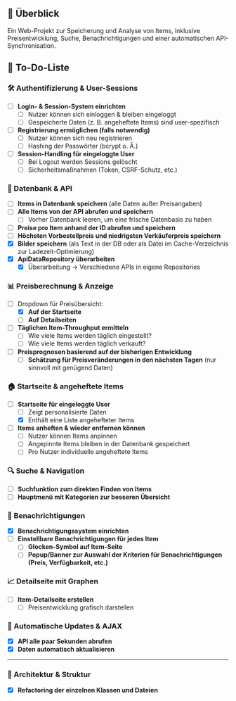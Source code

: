 ## 🚀 Überblick

Ein Web-Projekt zur Speicherung und Analyse von Items, inklusive Preisentwicklung, Suche, Benachrichtigungen und einer automatischen API-Synchronisation.

## 📝 To-Do-Liste  

### **🛠️ Authentifizierung & User-Sessions**  
- [ ] **Login- & Session-System einrichten**  
  - [ ] Nutzer können sich einloggen & bleiben eingeloggt  
  - [ ] Gespeicherte Daten (z. B. angeheftete Items) sind user-spezifisch  
- [ ] **Registrierung ermöglichen (falls notwendig)**  
  - [ ] Nutzer können sich neu registrieren  
  - [ ] Hashing der Passwörter (bcrypt o. Ä.)  
- [ ] **Session-Handling für eingeloggte User**  
  - [ ] Bei Logout werden Sessions gelöscht  
  - [ ] Sicherheitsmaßnahmen (Token, CSRF-Schutz, etc.)  

### **📂 Datenbank & API**  
- [ ] **Items in Datenbank speichern** (alle Daten außer Preisangaben)  
- [ ] **Alle Items von der API abrufen und speichern**  
  - [ ] Vorher Datenbank leeren, um eine frische Datenbasis zu haben  
- [ ] **Preise pro Item anhand der ID abrufen und speichern**  
- [ ] **Höchsten Vorbestellpreis und niedrigsten Verkäuferpreis speichern**  
- [X] **Bilder speichern** (als Text in der DB oder als Datei im Cache-Verzeichnis zur Ladezeit-Optimierung)  
- [X] **ApiDataRepository überarbeiten**  
  - [X] Überarbeitung -> Verschiedene APIs in eigene Repositories  

### **📊 Preisberechnung & Anzeige**  
- [ ] Dropdown für Preisübersicht:  
  - [X] **Auf der Startseite**  
  - [ ] **Auf Detailseiten**  
- [ ] **Täglichen Item-Throughput ermitteln**  
  - [ ] Wie viele Items werden täglich eingestellt?  
  - [ ] Wie viele Items werden täglich verkauft?  
- [ ] **Preisprognosen basierend auf der bisherigen Entwicklung**  
  - [ ] **Schätzung für Preisveränderungen in den nächsten Tagen** (nur sinnvoll mit genügend Daten)  

### **🏠 Startseite & angeheftete Items**  
- [ ] **Startseite für eingeloggte User**  
  - [ ] Zeigt personalisierte Daten  
  - [X] Enthält eine Liste angehefteter Items  
- [ ] **Items anheften & wieder entfernen können**  
  - [ ] Nutzer können Items anpinnen  
  - [ ] Angepinnte Items bleiben in der Datenbank gespeichert  
  - [ ] Pro Nutzer individuelle angeheftete Items  

### **🔍 Suche & Navigation**  
- [ ] **Suchfunktion zum direkten Finden von Items**  
- [ ] **Hauptmenü mit Kategorien zur besseren Übersicht**  

### **🔔 Benachrichtigungen**  
- [X] **Benachrichtigungssystem einrichten**  
- [ ] **Einstellbare Benachrichtigungen für jedes Item**  
  - [ ] **Glocken-Symbol auf Item-Seite**  
  - [ ] **Popup/Banner zur Auswahl der Kriterien für Benachrichtigungen (Preis, Verfügbarkeit, etc.)**  

### **📈 Detailseite mit Graphen**  
- [ ] **Item-Detailseite erstellen**  
  - [ ] Preisentwicklung grafisch darstellen  

### **🔄 Automatische Updates & AJAX**  
- [X] **API alle paar Sekunden abrufen**  
- [X] **Daten automatisch aktualisieren**  

---

### **🔧 Architektur & Struktur**  
- [X] **Refactoring der einzelnen Klassen und Dateien**  